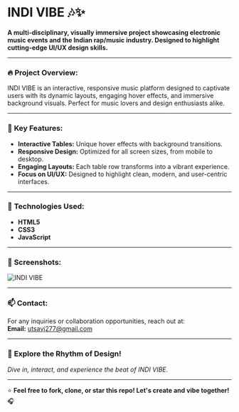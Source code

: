 # INDI VIBE 🎶✨

**A multi-disciplinary, visually immersive project showcasing electronic music events and the Indian rap/music industry. Designed to highlight cutting-edge UI/UX design skills.**

---

### 🔥 **Project Overview:**
INDI VIBE is an interactive, responsive music platform designed to captivate users with its dynamic layouts, engaging hover effects, and immersive background visuals. Perfect for music lovers and design enthusiasts alike.

---

### 🚀 **Key Features:**
- **Interactive Tables:** Unique hover effects with background transitions.
- **Responsive Design:** Optimized for all screen sizes, from mobile to desktop.
- **Engaging Layouts:** Each table row transforms into a vibrant experience.
- **Focus on UI/UX:** Designed to highlight clean, modern, and user-centric interfaces.

---

### 🎨 **Technologies Used:**
- **HTML5**
- **CSS3**
- **JavaScript**

---

### 📸 **Screenshots:**
![INDI VIBE](https://github.com/user-attachments/assets/5376362d-6c2c-45ec-8327-2e5faa583130)

---

### 📫 **Contact:**
For any inquiries or collaboration opportunities, reach out at:  
**Email:** utsavj277@gmail.com

---

### 🌟 **Explore the Rhythm of Design!**  
*Dive in, interact, and experience the beat of INDI VIBE.*

---

⭐️ **Feel free to fork, clone, or star this repo! Let's create and vibe together!** 🎧
